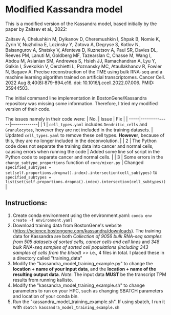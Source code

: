 # Modified Kassandra model
This is a modified version of the Kassandra model, based initially by the paper by Zaitsev et al., 2022:

Zaitsev A, Chelushkin M, Dyikanov D, Cheremushkin I, Shpak B, Nomie K, Zyrin V, Nuzhdina E, Lozinsky Y, Zotova A, Degryse S, Kotlov N, Baisangurov A, Shatsky V, Afenteva D, Kuznetsov A, Paul SR, Davies DL, Reeves PM, Lanuti M, Goldberg MF, Tazearslan C, Chasse M, Wang I, Abdou M, Aslanian SM, Andrewes S, Hsieh JJ, Ramachandran A, Lyu Y, Galkin I, Svekolkin V, Cerchietti L, Poznansky MC, Ataullakhanov R, Fowler N, Bagaev A. Precise reconstruction of the TME using bulk RNA-seq and a machine learning algorithm trained on artificial transcriptomes. Cancer Cell. 2022 Aug 8;40(8):879-894.e16. doi: 10.1016/j.ccell.2022.07.006. PMID: 35944503.

The initial command line implementation in BostonGene/Kassandra repository was missing some information. Therefore, I tried my modified version of their code.

The issues namely in their code were:
| No.  | Issue | Fix |
| -----|--------------|-------------|
| 1    | `cell_types.yaml` includes `Dendritic_cells` and `Granulocytes`, however they are not included in the training datasets. | Updated `cell_types.yaml` to remove these cell types. **However**, because of this, they are no longer included in the deconvolution. |
| 2    | The Python code does not separate the training data into cancer and normal cells, causing errors when running the code | Added some line sof script in the Python code to separate cancer and normal cells. |
| 3    | Some errors in the `change_subtype_proportions` function of `core/mixer.py` | Changed `specified_subtypes = set(self.proportions.dropna().index).intersection(cell_subtypes)` to `specified_subtypes = list(set(self.proportions.dropna().index).intersection(cell_subtypes))` |

## Instructions:
1. Create conda environment using the environment.yaml: `conda env create -f environment.yaml`
2. Download training data from BostonGene's website (https://science.bostongene.com/kassandra/downloads). The training data for Kassandra are both *Collection of 9056 bulk RNA-seq samples from 505 datasets of sorted cells, cancer cells and cell lines* and *348 bulk RNA-seq samples of sorted cell populations (including 343 samples of cells from the blood)* >> i.e., 4 files in total.
   I placed these in a directory called "training_data" 
3. Modify the "kassandra_model_training_example.py" to change the **location + name of your input data**, and the **location + name of the resulting output data**. *Note*: The input data **MUST** be the transcript TPM results from running kallisto.
4. Modify the "kassandra_model_training_example.sh" to change parameters to run on your HPC, such as changing SBATCH parameters and location of your conda bin.
5. Run the "kassandra_model_training_example.sh". If using sbatch, I run it with `sbatch kassandra_model_training_example.sh`
